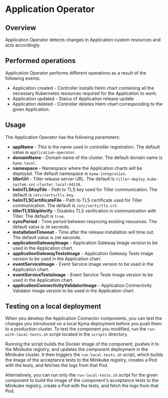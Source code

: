 # Application Operator

## Overview

Application Operator detects changes in Application custom resources and acts accordingly.


## Performed operations

Application Operator performs different operations as a result of the following events:

 - Application created - Controller installs Helm chart containing all the necessary Kubernetes resources required for the Application to work.
 - Application updated - Status of Application release update
 - Application deleted - Controller deletes Helm chart corresponding to the given Application.


## Usage

 The Application Operator has the following parameters:
 - **appName** - This is the name used in controller registration. The default value is `application-operator`.
 - **domainName** - Domain name of the cluster. The default domain name is `kyma.local`.
 - **namespace** - Namespace where the Application charts will be deployed. The default namespace is `kyma-integration`.
 - **tillerUrl** - Tiller release server URL. The default is `tiller-deploy.kube-system.svc.cluster.local:44134`.
 - **helmTLSKeyFile** - Path to TLS key used for Tiller communication. The default is `/etc/certs/tls.key`.
 - **helmTLSCertificateFile** - Path to TLS certificate used for Tiller communication. The default is `/etc/certs/tls.crt`.
 - **tillerTLSSkipVerify** - Disables TLS verification in communication with Tiller. The default is `true`.
 - **syncPeriod** - Time period between resyncing existing resources. The default value is `30` seconds.
 - **installationTimeout** - Time after the release installation will time out. The default value is `240` seconds.
 - **applicationGatewayImage** - Application Gateway image version to be used in the Application chart.
 - **applicationGatewayTestsImage** - Application Gateway Tests image version to be used in the Application chart.
 - **eventServiceImage** - Event Service image version to be used in the Application chart.
 - **eventServiceTestsImage** - Event Service Tests image version to be used in the Application chart.
 - **applicationConnectivityValidatorImage** - Application Connectivity Validator image version to be used in the Application chart.

## Testing on a local deployment

When you develop the Application Connector components, you can test the changes you introduced on a local Kyma deployment before you push them to a production cluster.
To test the component you modified, run the `run-with-local-tests.sh` script located in the `scripts` directory.

Running the script builds the Docker image of the component, pushes it to the Minikube registry, and updates the component deployment in the Minikube cluster. It then triggers the `run-local-tests.sh` script, which builds the image of the acceptance tests to the Minikube registry, creates a Pod with the tests, and fetches the logs from that Pod.

Alternatively, you can run only the `run-local-tests.sh` script for the given component to build the image of the component's acceptance tests to the Minikube registry, create a Pod with the tests, and fetch the logs from that Pod.
